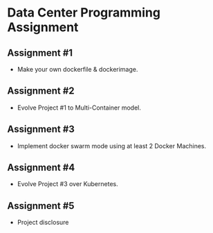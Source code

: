 # Data Center Programming Assignment

## Assignment #1

- Make your own dockerfile & dockerimage.

## Assignment #2

- Evolve Project #1 to Multi-Container model.

## Assignment #3

- Implement docker swarm mode using at least 2 Docker Machines.

## Assignment #4

- Evolve Project #3 over Kubernetes.

## Assignment #5

- Project disclosure